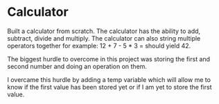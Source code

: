 # Calculator
Built a calculator from scratch. The calculator has the ability to add, subtract, divide and multiply.
The calculator can also string multiple operators together for example: 12 + 7 - 5 * 3 = should yield 42.

The biggest hurdle to overcome in this project was storing the first and second number and doing an operation on them.

I overcame this hurdle by adding a temp variable which will allow me to know if the first value has been stored yet or if I am yet to store the first value. 


